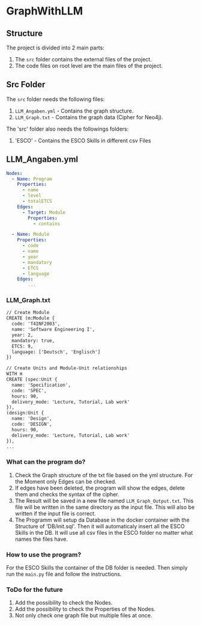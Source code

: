 # GraphWithLLM
## Structure
The project is divided into 2 main parts:
1. The `src` folder contains the external files of the project.
2. The code files on root level are the main files of the project.

## Src Folder
The `src` folder needs the following files:
1. `LLM_Angaben.yml` - Contains the graph structure.
2. `LLM_Graph.txt` - Contains the graph data (Cipher for Neo4j).

The 'src' folder also needs the followings folders:
1. 'ESCO' - Contains the ESCO Skills in different csv Files

## LLM_Angaben.yml
```yaml
Nodes:
  - Name: Program
    Properties:
      - name
      - level
      - totalETCS
    Edges:
      - Target: Module
        Properties: 
          - contains

  - Name: Module
    Properties:
      - code
      - name
      - year
      - mandatory
      - ETCS
      - language
    Edges:
        ...
```

### LLM_Graph.txt
```txt
// Create Module
CREATE (m:Module {
  code: 'T4INF2003',
  name: 'Software Engineering I',
  year: 2,
  mandatory: true,
  ETCS: 9,
  language: ['Deutsch', 'Englisch']
})

// Create Units and Module-Unit relationships
WITH m
CREATE (spec:Unit {
  name: 'Specification',
  code: 'SPEC',
  hours: 90,
  delivery_mode: 'Lecture, Tutorial, Lab work'
}),
(design:Unit {
  name: 'Design',
  code: 'DESIGN',
  hours: 90,
  delivery_mode: 'Lecture, Tutorial, Lab work'
}),
...
```

### What can the program do?
1. Check the Graph structure of the txt file based on the yml structure. For the Moment only Edges can be checked.
2. If edges have been deleted, the program will show the edges, delete them and checks the syntax of the cipher.
3. The Result will be saved in a new file named `LLM_Graph_Output.txt`. This file will be written in the same directory as the input file. This will also be written if the input file is correct.
4. The Programm will setup da Database in the docker container with the Structure of 'DB/init.sql'. Then it will automaticaly insert all the ESCO Skills in the DB. It will use all csv files in the ESCO folder no matter what names the files have.

### How to use the program?
For the ESCO Skills the container of the DB folder is needed. Then simply run the `main.py` file and follow the instructions.

### ToDo for the future
1. Add the possibility to check the Nodes.
2. Add the possibility to check the Properties of the Nodes.
3. Not only check one graph file but multiple files at once.

